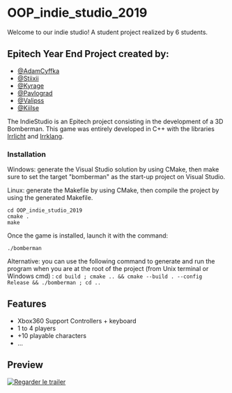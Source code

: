 # OOP_indie_studio_2019

Welcome to our indie studio!
A student project realized by 6 students.

## Epitech Year End Project created by:
- [@AdamCyffka](https://github.com/AdamCyffka)
- [@Stiixii](https://github.com/Stiixii)
- [@Kyrage](https://github.com/Kyrage)
- [@Pavlograd](https://github.com/Pavlograd)
- [@Valipss](https://github.com/Valipss)
- [@Kiilse](https://github.com/Kiilse)

The IndieStudio is an Epitech project consisting in the development of a 3D Bomberman.
This game was entirely developed in C++ with the libraries [Irrlicht](http://irrlicht.sourceforge.net/) and [Irrklang](https://www.ambiera.com/irrklang/).

### Installation

Windows: generate the Visual Studio solution by using CMake, then make sure to set the target "bomberman" as the start-up project on Visual Studio.

Linux: generate the Makefile by using CMake, then compile the project by using the generated Makefile.
```
cd OOP_indie_studio_2019
cmake .
make
```

Once the game is installed, launch it with the command:
```
./bomberman
```

Alternative: you can use the following command to generate and run the program when you are at the root of the project (from Unix terminal or Windows cmd) :
`cd build ; cmake .. && cmake --build . --config Release && ./bomberman ; cd ..`

## Features

* Xbox360 Support Controllers + keyboard
* 1 to 4 players
* +10 playable characters
* ...

## Preview

[![Regarder le trailer](https://img.youtube.com/vi/pZIOUnwbs-Y/mqdefault.jpg)](https://youtu.be/pZIOUnwbs-Y)
